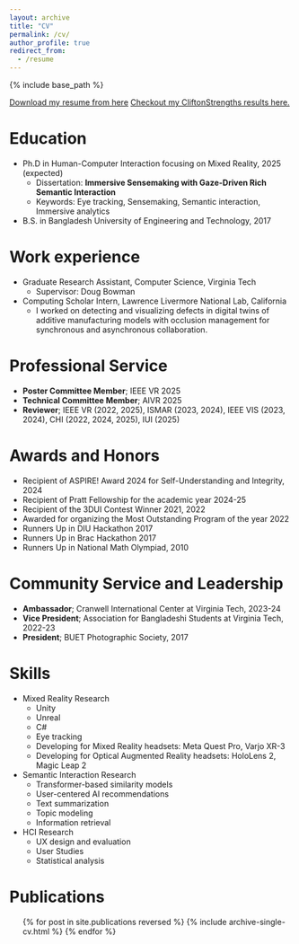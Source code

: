 ```yaml
---
layout: archive
title: "CV"
permalink: /cv/
author_profile: true
redirect_from:
  - /resume
---
```


{% include base_path %}

[Download my resume from here](/files/Resume_IbrahimTahmid.pdf)
[Checkout my CliftonStrengths results here.](/files/CliftonStrengths_iatahmid.pdf)

Education
======
* Ph.D in Human-Computer Interaction focusing on Mixed Reality, 2025 (expected)
  * Dissertation: <b>Immersive Sensemaking with Gaze-Driven Rich Semantic Interaction</b>
  * Keywords: Eye tracking, Sensemaking, Semantic interaction, Immersive analytics
* B.S. in Bangladesh University of Engineering and Technology, 2017

Work experience
======
* Graduate Research Assistant, Computer Science, Virginia Tech
  * Supervisor: Doug Bowman
* Computing Scholar Intern, Lawrence Livermore National Lab, California
  * I worked on detecting and visualizing defects in digital twins of additive manufacturing models with occlusion management for synchronous and asynchronous collaboration.
  
Professional Service
======
* **Poster Committee Member**; IEEE VR 2025
* **Technical Committee Member**; AIVR 2025
* **Reviewer**; IEEE VR (2022, 2025), ISMAR (2023, 2024), IEEE VIS (2023, 2024), CHI (2022, 2024, 2025), IUI (2025)

Awards and Honors
======
* Recipient of ASPIRE! Award 2024 for Self-Understanding and Integrity, 2024
* Recipient of Pratt Fellowship for the academic year 2024-25
* Recipient of the 3DUI Contest Winner 2021, 2022
* Awarded for organizing the Most Outstanding Program of the year 2022
* Runners Up in DIU Hackathon 2017
* Runners Up in Brac Hackathon 2017
* Runners Up in National Math Olympiad, 2010

Community Service and Leadership
======
* **Ambassador**; Cranwell International Center at Virginia Tech, 2023-24
* **Vice President**; Association for Bangladeshi Students at Virginia Tech, 2022-23
* **President**; BUET Photographic Society, 2017

Skills
======
* Mixed Reality Research
  * Unity 
  * Unreal
  * C#
  * Eye tracking
  * Developing for Mixed Reality headsets: Meta Quest Pro, Varjo XR-3
  * Developing for Optical Augmented Reality headsets: HoloLens 2, Magic Leap 2
* Semantic Interaction Research
  * Transformer-based similarity models
  * User-centered AI recommendations
  * Text summarization 
  * Topic modeling
  * Information retrieval
* HCI Research
  * UX design and evaluation
  * User Studies
  * Statistical analysis


Publications
======
  <ul>{% for post in site.publications reversed %}
    {% include archive-single-cv.html %}
  {% endfor %}</ul>
  
<!-- Talks
======
  <ul>{% for post in site.talks reversed %}
    {% include archive-single-talk-cv.html  %}
  {% endfor %}</ul>
  
Teaching
======
  <ul>{% for post in site.teaching reversed %}
    {% include archive-single-cv.html %}
  {% endfor %}</ul> -->
  